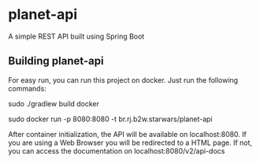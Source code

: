 # planet-api
A simple REST API built using Spring Boot


Building planet-api
-----------

For easy run, you can run this project on docker. 
Just run the following commands:

sudo ./gradlew build docker

sudo docker run -p 8080:8080 -t br.rj.b2w.starwars/planet-api

After container initialization, the API will be available on localhost:8080.
If you are using a Web Browser you will be redirected to a HTML page.
If not, you can access the documentation on localhost:8080/v2/api-docs
